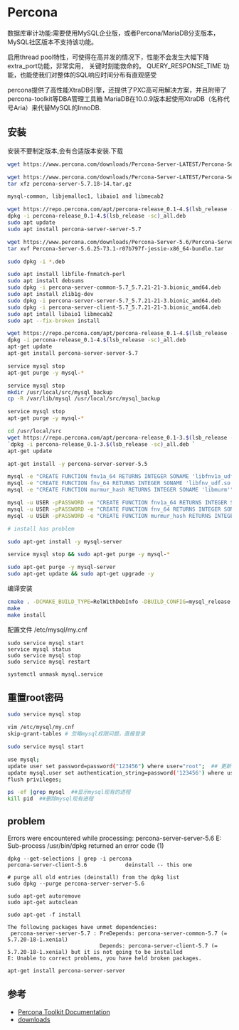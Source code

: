 # Percona

数据库审计功能:需要使用MySQL企业版，或者Percona/MariaDB分支版本，MySQL社区版本不支持该功能。

启用thread pool特性，可使得在高并发的情况下，性能不会发生大幅下降
extra_port功能，非常实用， 关键时刻能救命的。
QUERY_RESPONSE_TIME 功能，也能使我们对整体的SQL响应时间分布有直观感受

percona提供了高性能XtraDB引擎，还提供了PXC高可用解决方案，并且附带了percona-toolkit等DBA管理工具箱
MariaDB在10.0.9版本起使用XtraDB（名称代号Aria）来代替MySQL的InnoDB.

## 安装

安装不要制定版本,会有合适版本安装.下载

```sh
wget https://www.percona.com/downloads/Percona-Server-LATEST/Percona-Server-5.7.18-14/binary/tarball/Percona-Server-5.7.18-14-Linux.x86_64.ssl100.tar.gz

wget https://www.percona.com/downloads/Percona-Server-LATEST/Percona-Server-5.7.18-14/source/tarball/percona-server-5.7.18-14.tar.gz
tar xfz percona-server-5.7.18-14.tar.gz

mysql-common, libjemalloc1, libaio1 and libmecab2

wget https://repo.percona.com/apt/percona-release_0.1-4.$(lsb_release -sc)_all.deb
dpkg -i percona-release_0.1-4.$(lsb_release -sc)_all.deb
sudo apt update
sudo apt install percona-server-server-5.7

wget https://www.percona.com/downloads/Percona-Server-5.6/Percona-Server-5.6.25-73.1/binary/debian/jessie/x86_64/Percona-Server-5.6.25-73.1-r07b797f-jessie-x86_64-bundle.tar
tar xvf Percona-Server-5.6.25-73.1-r07b797f-jessie-x86_64-bundle.tar

sudo dpkg -i *.deb

sudo apt install libfile-fnmatch-perl
sudo apt install debsums
sudo dpkg -i percona-server-common-5.7_5.7.21-21-3.bionic_amd64.deb
sudo apt install zlib1g-dev
sudo dpkg -i percona-server-server-5.7_5.7.21-21-3.bionic_amd64.deb
sudo dpkg -i percona-server-client-5.7_5.7.21-21-3.bionic_amd64.deb
sudo apt intall libaio1 libmecab2
sudo apt --fix-broken install

wget https://repo.percona.com/apt/percona-release_0.1-4.$(lsb_release -sc)_all.deb
dpkg -i percona-release_0.1-4.$(lsb_release -sc)_all.deb
apt-get update
apt-get install percona-server-server-5.7
```

```sh
service mysql stop
apt-get purge -y mysql-*

service mysql stop
mkdir /usr/local/src/mysql_backup
cp -R /var/lib/mysql /usr/local/src/mysql_backup

service mysql stop
apt-get purge -y mysql-*

cd /usr/local/src
wget https://repo.percona.com/apt/percona-release_0.1-3.$(lsb_release -sc)_all.deb
`dpkg -i percona-release_0.1-3.$(lsb_release -sc)_all.deb `
apt-get update

apt-get install -y percona-server-server-5.5

mysql -e "CREATE FUNCTION fnv1a_64 RETURNS INTEGER SONAME 'libfnv1a_udf.so'"
mysql -e "CREATE FUNCTION fnv_64 RETURNS INTEGER SONAME 'libfnv_udf.so'"
mysql -e "CREATE FUNCTION murmur_hash RETURNS INTEGER SONAME 'libmurm'"

mysql -u USER -pPASSWORD -e "CREATE FUNCTION fnv1a_64 RETURNS INTEGER SONAME 'libfnv1a_udf.so'"
mysql -u USER -pPASSWORD -e "CREATE FUNCTION fnv_64 RETURNS INTEGER SONAME 'libfnv_udf.so'"
mysql -u USER -pPASSWORD -e "CREATE FUNCTION murmur_hash RETURNS INTEGER SONAME 'libmurmur_udf.so'"

# install has problem

sudo apt-get install -y mysql-server

service mysql stop && sudo apt-get purge -y mysql-*

sudo apt-get purge -y mysql-server
sudo apt-get update && sudo apt-get upgrade -y
```

编译安装
```sh
cmake . -DCMAKE_BUILD_TYPE=RelWithDebInfo -DBUILD_CONFIG=mysql_release -DFEATURE_SET=community -DWITH_EMBEDDED_SERVER=OFF
make
make install

```

配置文件 /etc/mysql/my.cnf

```shell
sudo service mysql start
service mysql status
sudo service mysql stop
sudo service mysql restart

systemctl unmask mysql.service
```

## 重置root密码

```sh
sudo service mysql stop

vim /etc/mysql/my.cnf
skip-grant-tables # 忽略mysql权限问题，直接登录

sudo service mysql start

use mysql;
update user set password=password("123456") where user="root";  ## 更新密码
update mysql.user set authentication_string=password('123456') where user='root' ;  # 5.7以后以前的password字段改成了authentication_string
flush privileges;

ps -ef |grep mysql  ##显示mysql现有的进程
kill pid  ##删除mysql现有进程
```

## problem

Errors were encountered while processing:
 percona-server-server-5.6
E: Sub-process /usr/bin/dpkg returned an error code (1)

```language
dpkg --get-selections | grep -i percona
percona-server-client-5.6            deinstall -- this one

# purge all old entries (deinstall) from the dpkg list
sudo dpkg --purge percona-server-server-5.6

sudo apt-get autoremove
sudo apt-get autoclean

sudo apt-get -f install

The following packages have unmet dependencies:
 percona-server-server-5.7 : PreDepends: percona-server-common-5.7 (= 5.7.20-18-1.xenial)
                             Depends: percona-server-client-5.7 (= 5.7.20-18-1.xenial) but it is not going to be installed
E: Unable to correct problems, you have held broken packages.

apt-get install percona-server-server
```

## 参考

* [Percona Toolkit Documentation](https://www.percona.com/doc/percona-toolkit/2.1/index.html)
* [downloads](https://www.percona.com/downloads/Percona-Server-5.7/)
